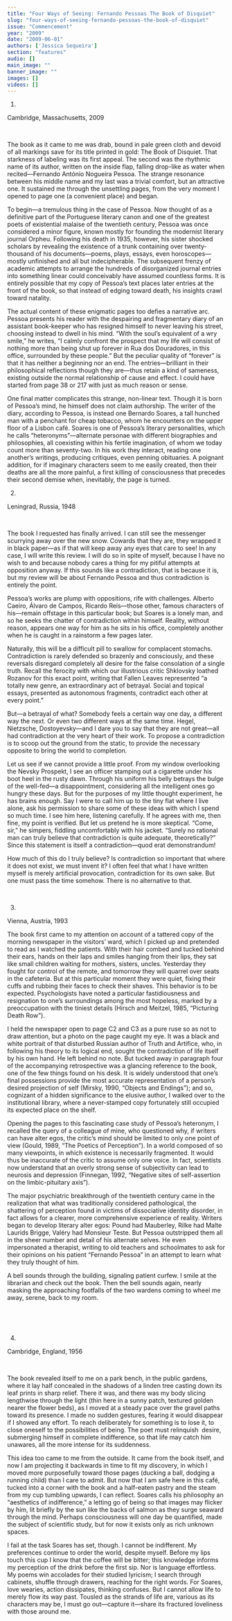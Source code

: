 ```yaml
---
title: "Four Ways of Seeing: Fernando Pessoas The Book of Disquiet"
slug: "four-ways-of-seeing-fernando-pessoas-the-book-of-disquiet"
issue: "Commencement"
year: "2009"
date: "2009-06-01"
authors: ['Jessica Sequeira']
section: "features"
audio: []
main_image: ""
banner_image: ""
images: []
videos: []
---
```

1.

 Cambridge, Massachusetts, 2009

  

 The book as it came to me was drab, bound in pale green cloth and devoid of all markings save for its title printed in gold: The Book of Disquiet. That starkness of labeling was its first appeal. The second was the rhythmic name of its author, written on the inside flap, falling drop-like as water when recited—Fernando António Nogueira Pessoa. The strange resonance between his middle name and my last was a trivial comfort, but an attractive one. It sustained me through the unsettling pages, from the very moment I opened to page one (a convenient place) and began.

 To begin—a tremulous thing in the case of Pessoa. Now thought of as a definitive part of the Portuguese literary canon and one of the greatest poets of existential malaise of the twentieth century, Pessoa was once considered a minor figure, known mostly for founding the modernist literary journal Orpheu. Following his death in 1935, however, his sister shocked scholars by revealing the existence of a trunk containing over twenty-thousand of his documents—poems, plays, essays, even horoscopes—mostly unfinished and all but indecipherable. The subsequent frenzy of academic attempts to arrange the hundreds of disorganized journal entries into something linear could conceivably have assumed countless forms. It is entirely possible that my copy of Pessoa’s text places later entries at the front of the book, so that instead of edging toward death, his insights crawl toward natality. 

 The actual content of these enigmatic pages too defies a narrative arc. Pessoa presents his reader with the despairing and fragmentary diary of an assistant book-keeper who has resigned himself to never leaving his street, choosing instead to dwell in his mind. “With the soul’s equivalent of a wry smile,” he writes, “I calmly confront the prospect that my life will consist of nothing more than being shut up forever in Rua dos Douradores, in this office, surrounded by these people.” But the peculiar quality of “forever” is that it has neither a beginning nor an end. The entries—brilliant in their philosophical reflections though they are—thus retain a kind of sameness, existing outside the normal relationship of cause and effect. I could have started from page 38 or 217 with just as much reason or sense.

 One final matter complicates this strange, non-linear text. Though it is born of Pessoa’s mind, he himself does not claim authorship. The writer of the diary, according to Pessoa, is instead one Bernardo Soares, a tall hunched man with a penchant for cheap tobacco, whom he encounters on the upper floor of a Lisbon café. Soares is one of Pessoa’s literary personalities, which he calls “heteronyms”—alternate personae with different biographies and philosophies, all coexisting within his fertile imagination, of whom we today count more than seventy-two. In his work they interact, reading one another’s writings, producing critiques, even penning obituaries. A poignant addition, for if imaginary characters seem to me easily created, then their deaths are all the more painful, a first killing of consciousness that precedes their second demise when, inevitably, the page is turned.

 2.

 Leningrad, Russia, 1948

  

 The book I requested has finally arrived. I can still see the messenger scurrying away over the new snow. Cowards that they are, they wrapped it in black paper—as if that will keep away any eyes that care to see! In any case, I will write this review. I will do so in spite of myself, because I have no wish to and because nobody cares a thing for my pitiful attempts at opposition anyway. If this sounds like a contradiction, that is because it is, but my review will be about Fernando Pessoa and thus contradiction is entirely the point.

 Pessoa’s works are plump with oppositions, rife with challenges. Alberto Caeiro, Álvaro de Campos, Ricardo Reis—those other, famous characters of his—remain offstage in this particular book; but Soares is a lonely man, and so he seeks the chatter of contradiction within himself. Reality, without reason, appears one way for him as he sits in his office, completely another when he is caught in a rainstorm a few pages later.

 Naturally, this will be a difficult pill to swallow for complacent stomachs. Contradiction is rarely defended so brazenly and consciously, and these reversals disregard completely all desire for the false consolation of a single truth. Recall the ferocity with which our illustrious critic Shklovsky loathed Rozanov for this exact point, writing that Fallen Leaves represented “a totally new genre, an extraordinary act of betrayal. Social and topical essays, presented as autonomous fragments, contradict each other at every point.”

 But—a betrayal of what? Somebody feels a certain way one day, a different way the next. Or even two different ways at the same time. Hegel, Nietzsche, Dostoyevsky—and I dare you to say that they are not great—all had contradiction at the very heart of their work. To propose a contradiction is to scoop out the ground from the static, to provide the necessary opposite to bring the world to completion. 

 Let us see if we cannot provide a little proof. From my window overlooking the Nevsky Prospekt, I see an officer stamping out a cigarette under his boot heel in the rusty dawn. Through his uniform his belly betrays the bulge of the well-fed—a disappointment, considering all the intelligent ones go hungry these days. But for the purposes of my little thought experiment, he has brains enough. Say I were to call him up to the tiny flat where I live alone, ask his permission to share some of these ideas with which I spend so much time. I see him here, listening carefully. If he agrees with me, then fine, my point is verified. But let us pretend he is more skeptical. “Come, sir,” he simpers, fiddling uncomfortably with his jacket. “Surely no rational man can truly believe that contradiction is quite adequate, theoretically?” Since this statement is itself a contradiction—quod erat demonstrandum!

 How much of this do I truly believe? Is contradiction so important that where it does not exist, we must invent it? I often feel that what I have written myself is merely artificial provocation, contradiction for its own sake. But one must pass the time somehow. There is no alternative to that.

  

 3.

 Vienna, Austria, 1993

 The book first came to my attention on account of a tattered copy of the morning newspaper in the visitors’ ward, which I picked up and pretended to read as I watched the patients. With their hair combed and tucked behind their ears, hands on their laps and smiles hanging from their lips, they sat like small children waiting for mothers, sisters, uncles. Yesterday they fought for control of the remote, and tomorrow they will quarrel over seats in the cafeteria. But at this particular moment they were quiet, fixing their cuffs and rubbing their faces to check their shaves. This behavior is to be expected. Psychologists have noted a particular fastidiousness and resignation to one’s surroundings among the most hopeless, marked by a preoccupation with the tiniest details (Hirsch and Meitzel, 1985, “Picturing Death Row”).

 I held the newspaper open to page C2 and C3 as a pure ruse so as not to draw attention, but a photo on the page caught my eye. It was a black and white portrait of that disturbed Russian author of Truth and Artifice, who, in following his theory to its logical end, sought the contradiction of life itself by his own hand. He left behind no note. But tucked away in paragraph four of the accompanying retrospective was a glancing reference to the book, one of the few things found on his desk. It is widely understood that one’s final possessions provide the most accurate representation of a person’s desired projection of self (Mirsky, 1990, “Objects and Endings”); and so, cognizant of a hidden significance to the elusive author, I walked over to the institutional library, where a never-stamped copy fortunately still occupied its expected place on the shelf.

 Opening the pages to this fascinating case study of Pessoa’s heteronym, I recalled the query of a colleague of mine, who questioned why, if writers can have alter egos, the critic’s mind should be limited to only one point of view (Gould, 1989, “The Poetics of Perception”). In a world composed of so many viewpoints, in which existence is necessarily fragmented. It would thus be inaccurate of the critic to assume only one voice. In fact, scientists now understand that an overly strong sense of subjectivity can lead to neurosis and depression (Finnegan, 1992, “Negative sites of self-assertion on the limbic-pituitary axis”).

 The major psychiatric breakthrough of the twentieth century came in the realization that what was traditionally considered pathological, the shattering of perception found in victims of dissociative identity disorder, in fact allows for a clearer, more comprehensive experience of reality. Writers began to develop literary alter egos: Pound had Mauberley, Rilke had Malte Laurids Brigge, Valéry had Monsieur Teste. But Pessoa outstripped them all in the sheer number and detail of his alternate selves. He even impersonated a therapist, writing to old teachers and schoolmates to ask for their opinions on his patient “Fernando Pessoa” in an attempt to learn what they truly thought of him. 

 A bell sounds through the building, signaling patient curfew. I smile at the librarian and check out the book. Then the bell sounds again, nearly masking the approaching footfalls of the two wardens coming to wheel me away, serene, back to my room.

  

  

 4.

 Cambridge, England, 1956

  

 The book revealed itself to me on a park bench, in the public gardens, where it lay half concealed in the shadows of a linden tree casting down its leaf prints in sharp relief. There it was, and there was my body slicing lengthwise through the light (thin here in a sunny patch, textured golden nearer the flower beds), as I moved at a steady pace over the gravel paths toward its presence. I made no sudden gestures, fearing it would disappear if I showed any effort. To reach deliberately for something is to lose it, to close oneself to the possibilities of being. The poet must relinquish  desire, submerging himself in complete indifference, so that life may catch him unawares, all the more intense for its suddenness.

 This idea too came to me from the outside. It came from the book itself, and now I am projecting it backwards in time to fit my discovery, in which I moved more purposefully toward those pages (ducking a ball, dodging a running child) than I care to admit. But now that I am safe here in this café, tucked into a corner with the book and a half-eaten pastry and the steam from my cup tumbling upwards, I can reflect. Soares calls his philosophy an “aesthetics of indifference,” a letting go of being so that images may flicker by him, lit briefly by the sun like the backs of salmon as they surge seaward through the mind. Perhaps consciousness will one day be quantified, made the subject of scientific study, but for now it exists only as rich unknown spaces.

 I fail at the task Soares has set, though. I cannot be indifferent. My preferences continue to order the world, despite myself. Before my lips touch this cup I know that the coffee will be bitter; this knowledge informs my perception of the drink before the first sip. Nor is language effortless. My poems win accolades for their studied lyricism; I search through cabinets, shuffle through drawers, reaching for the right words. For Soares, love wearies, action dissipates, thinking confuses. But I cannot allow life to merely flow its way past. Tousled as the strands of life are, various as its characters may be, I must go out—capture it—share its fractured loveliness with those around me.

  

  

  

